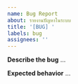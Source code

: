 ```yaml
---
name: Bug Report
about: รายงานปัญหาในระบบ
title: '[BUG] '
labels: bug
assignees: ''
---
```


**Describe the bug**
...

**Expected behavior**
...
